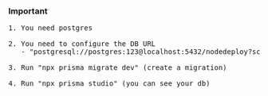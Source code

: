 ### Important

<pre>
1. You need postgres
   
2. You need to configure the DB URL
   - "postgresql://postgres:123@localhost:5432/nodedeploy?schema=public"
   
3. Run "npx prisma migrate dev" (create a migration)
   
4. Run "npx prisma studio" (you can see your db)
</pre>
